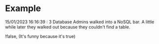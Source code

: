 # Example

<!-- replace-with-date starts -->
15/01/2023 16:16:39 : 3 Database Admins walked into a NoSQL bar. A little while later they walked out because they couldn't find a table.
<!-- replace-with-date ends -->

<!-- replace-with-joke starts -->
!false, (It's funny because it's true)
<!-- replace-with-joke ends -->